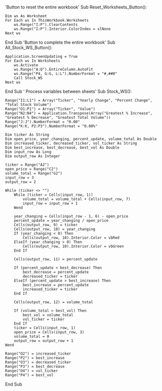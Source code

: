 'Button to reset the entire workbook'
Sub Reset_Worksheets_Button():

    Dim ws As Worksheet
    For Each ws In ThisWorkbook.Worksheets
        ws.Range("I:P").ClearContents
        ws.Range("I:P").Interior.ColorIndex = xlNone
    Next ws
    
End Sub
'Button to complete the entire workbook'
Sub All_Stock_WS_Button():

    Application.ScreenUpdating = True
    For Each ws In Worksheets
        ws.Activate
        ws.Range("A:Q").EntireColumn.AutoFit
        ws.Range("P4, G:G, L:L").NumberFormat = "#,##0"
        Call Stock_WS
    Next ws
    
End Sub
' Process variables between sheets'
Sub Stock_WS():

    Range("I1:L1") = Array("Ticker", "Yearly Change", "Percent Change", "Total Stock Volume")
    Range("O1:P1") = Array("Ticker", "Value")
    Range("N2:N4") = Application.Transpose(Array("Greatest % Increase", "Greatest % Decrease", "Greatest Total Volume"))
    Range("J:J").NumberFormat = "0.00"
    Range("K:K, P2:P3").NumberFormat = "0.00%"
    
    Dim ticker As String
    Dim open_price, year_changing, percent_update, volume_total As Double
    Dim increased_ticker, decreased_ticker, vol_ticker As String
    Dim best_increase, best_decrease, best_vol As Double
    Dim input_row As Long
    Dim output_row As Integer
    
    ticker = Range("A2")
    open_price = Range("C2")
    volume_total = Range("G2")
    input_row = 3
    output_row = 2
    
    While (ticker <> "")
        While (ticker = Cells(input_row, 1))
            volume_total = volume_total + Cells(input_row, 7)
            input_row = input_row + 1
        Wend
        
        year_changing = Cells(input_row - 1, 6) - open_price
        percent_update = year_changing / open_price
        Cells(output_row, 9) = ticker
        Cells(output_row, 10) = year_changing
        If (year_changing < 0) Then
            Cells(output_row, 10).Interior.Color = vbRed
        ElseIf (year_changing > 0) Then
            Cells(output_row, 10).Interior.Color = vbGreen
        End If
        
        Cells(output_row, 11) = percent_update
        
        If (percent_update < best_decrease) Then
            best_decrease = percent_update
            decreased_ticker = ticker
        ElseIf (percent_update > best_increase) Then
            best_increase = percent_update
            increased_ticker = ticker
        End If
        
        Cells(output_row, 12) = volume_total
        
        If (volume_total > best_vol) Then
            best_vol = volume_total
            vol_ticker = ticker
        End If
        ticker = Cells(input_row, 1)
        open_price = Cells(input_row, 3)
        volume_total = 0
        output_row = output_row + 1
    Wend
    
    Range("O2") = increased_ticker
    Range("P2") = best_increase
    Range("O3") = decreased_ticker
    Range("P3") = best_decrease
    Range("O4") = vol_ticker
    Range("P4") = best_vol
    
End Sub
